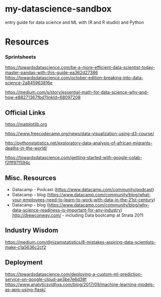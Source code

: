 # my-datascience-sandbox
entry guide for data science and ML with (R and R studio) and Python

# Resources
### Sprintsheets
https://towardsdatascience.com/be-a-more-efficient-data-scientist-today-master-pandas-with-this-guide-ea362d27386
https://towardsdatascience.com/october-edition-breaking-into-data-science-2a845963816e

https://medium.com/s/story/essential-math-for-data-science-why-and-how-e88271367fbd?linkId=68097208


## Official Links
https://matplotlib.org



https://www.freecodecamp.org/news/data-visualization-using-d3-course/

http://pythonstatistics.net/exploratory-data-analysis-of-african-migrants-deaths-in-the-world/

https://towardsdatascience.com/getting-started-with-google-colab-f2fff97f594c

## Misc. Resources
- Datacamp - Podcast (https://www.datacamp.com/community/podcast)
- Datacamp - blog (https://www.datacamp.com/community/blog/what-your-employees-need-to-learn-to-work-with-data-in-the-21st-century)
- Datacamp - blog (https://www.datacamp.com/community/blog/why-data-science-readiness-is-important-for-any-industry)
http://drewconway.com/ - including Data bootcamp at Strata 2011


## Industry Wisdom
https://medium.com/@nizamstatistics/8-mistakes-aspiring-data-scientists-make-c1a5636c2cf2

## Deployment
https://towardsdatascience.com/deploying-a-custom-ml-prediction-service-on-google-cloud-ae3be7e6d38f
https://www.analyticsvidhya.com/blog/2017/09/machine-learning-models-as-apis-using-flask/
